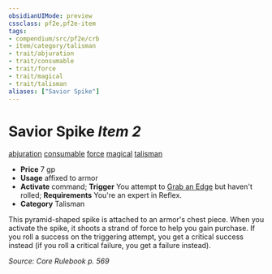 ```yaml
---
obsidianUIMode: preview
cssclass: pf2e,pf2e-item
tags:
- compendium/src/pf2e/crb
- item/category/talisman
- trait/abjuration
- trait/consumable
- trait/force
- trait/magical
- trait/talisman
aliases: ["Savior Spike"]
---
```

# Savior Spike *Item 2*  
[abjuration](/rules/traits/abjuration.md)  [consumable](/rules/traits/consumable.md)  [force](/rules/traits/force.md)  [magical](/rules/traits/magical.md)  [talisman](/rules/traits/talisman.md)  

- **Price** 7 gp
- **Usage** affixed to armor
- **Activate** command; **Trigger** You attempt to [Grab an Edge](/rules/actions/grab-an-edge.md) but haven't rolled; **Requirements** You're an expert in Reflex.
- **Category** Talisman

This pyramid-shaped spike is attached to an armor's chest piece. When you activate the spike, it shoots a strand of force to help you gain purchase. If you roll a success on the triggering attempt, you get a critical success instead (if you roll a critical failure, you get a failure instead).

*Source: Core Rulebook p. 569*